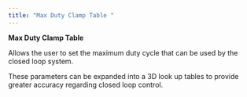 ```yaml
---
title: "Max Duty Clamp Table "
---
```


**Max Duty Clamp Table**


Allows the user to set the maximum duty cycle that can be used by the closed loop system. &nbsp;

These parameters can be expanded into a 3D look up tables to provide greater accuracy regarding closed loop control.&nbsp;
